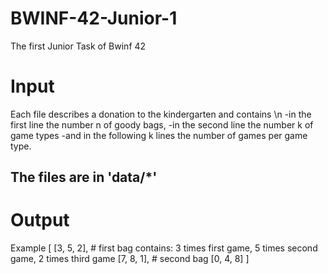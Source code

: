 # BWINF-42-Junior-1
The first Junior Task of Bwinf 42

# Input
Each file describes a donation to the kindergarten and contains \n
-in the first line the number n of goody bags,
-in the second line the number k of game types
-and in the following k lines the number of games per game type.

## The files are in 'data/*'

# Output
Example
[
    [3, 5, 2], # first bag contains: 3 times first game, 5 times second game, 2 times third game
    [7, 8, 1], # second bag
    [0, 4, 8]
]
